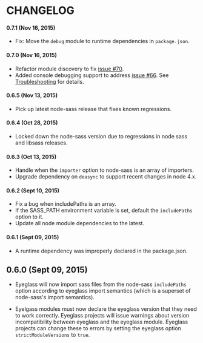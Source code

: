 # CHANGELOG

#### 0.7.1 (Nov 16, 2015)

* Fix: Move the `debug` module to runtime dependencies in `package.json`.

#### 0.7.0 (Nov 16, 2015)

* Refactor module discovery to fix [issue #70](https://github.com/sass-eyeglass/eyeglass/issues/70).
* Added console debugging support to address [issue #66](https://github.com/sass-eyeglass/eyeglass/issues/66).
  See [Troubleshooting](TROUBLESHOOTING.md) for details.

#### 0.6.5 (Nov 13, 2015)

* Pick up latest node-sass release that fixes known regressions.

#### 0.6.4 (Oct 28, 2015)

* Locked down the node-sass version due to regressions in node sass and
  libsass releases.

#### 0.6.3 (Oct 13, 2015)

* Handle when the `importer` option to node-sass is an array of
  importers.
* Upgrade dependency on `deasync` to support recent changes in node 4.x.

#### 0.6.2 (Sept 10, 2015)

* Fix a bug when includePaths is an array.
* If the SASS_PATH environment variable is set, default the
  `includePaths` option to it.
* Update all node module dependencies to the latest.

#### 0.6.1 (Sept 09, 2015)

* A runtime dependency was improperly declared in the package.json.

## 0.6.0 (Sept 09, 2015)

* Eyeglass will now import sass files from the node-sass `includePaths` option
  according to eyeglass import semantics (which is a superset of
  node-sass's import semantics).

* Eyelgass modules must now declare the eyeglass version that they need
  to work correctly. Eyeglass projects will issue warnings about
  version incompatibility between eyeglass and the eyeglass module.
  Eyeglass projects can change these to errors by setting
  the eyeglass option `strictModuleVersions` to `true`.
